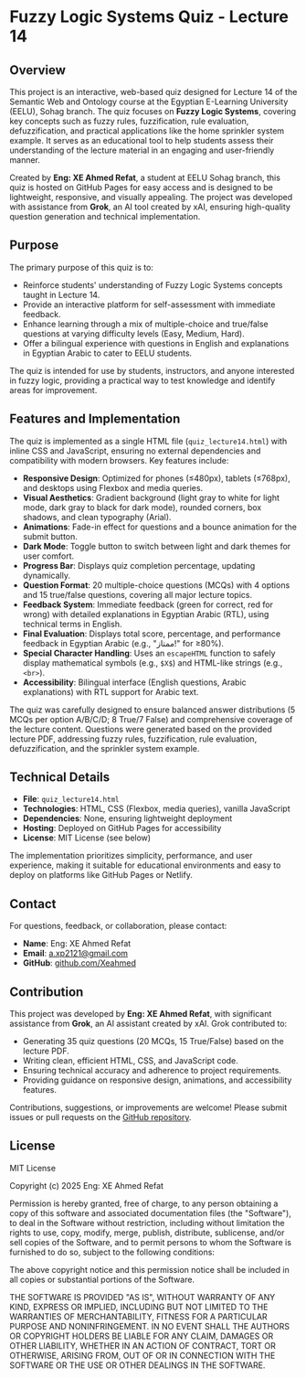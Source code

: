# Fuzzy Logic Systems Quiz - Lecture 14

## Overview

This project is an interactive, web-based quiz designed for Lecture 14 of the Semantic Web and Ontology course at the Egyptian E-Learning University (EELU), Sohag branch. The quiz focuses on **Fuzzy Logic Systems**, covering key concepts such as fuzzy rules, fuzzification, rule evaluation, defuzzification, and practical applications like the home sprinkler system example. It serves as an educational tool to help students assess their understanding of the lecture material in an engaging and user-friendly manner.

Created by **Eng: XE Ahmed Refat**, a student at EELU Sohag branch, this quiz is hosted on GitHub Pages for easy access and is designed to be lightweight, responsive, and visually appealing. The project was developed with assistance from **Grok**, an AI tool created by xAI, ensuring high-quality question generation and technical implementation.

## Purpose

The primary purpose of this quiz is to:
- Reinforce students' understanding of Fuzzy Logic Systems concepts taught in Lecture 14.
- Provide an interactive platform for self-assessment with immediate feedback.
- Enhance learning through a mix of multiple-choice and true/false questions at varying difficulty levels (Easy, Medium, Hard).
- Offer a bilingual experience with questions in English and explanations in Egyptian Arabic to cater to EELU students.

The quiz is intended for use by students, instructors, and anyone interested in fuzzy logic, providing a practical way to test knowledge and identify areas for improvement.

## Features and Implementation

The quiz is implemented as a single HTML file (`quiz_lecture14.html`) with inline CSS and JavaScript, ensuring no external dependencies and compatibility with modern browsers. Key features include:

- **Responsive Design**: Optimized for phones (≤480px), tablets (≤768px), and desktops using Flexbox and media queries.
- **Visual Aesthetics**: Gradient background (light gray to white for light mode, dark gray to black for dark mode), rounded corners, box shadows, and clean typography (Arial).
- **Animations**: Fade-in effect for questions and a bounce animation for the submit button.
- **Dark Mode**: Toggle button to switch between light and dark themes for user comfort.
- **Progress Bar**: Displays quiz completion percentage, updating dynamically.
- **Question Format**: 20 multiple-choice questions (MCQs) with 4 options and 15 true/false questions, covering all major lecture topics.
- **Feedback System**: Immediate feedback (green for correct, red for wrong) with detailed explanations in Egyptian Arabic (RTL), using technical terms in English.
- **Final Evaluation**: Displays total score, percentage, and performance feedback in Egyptian Arabic (e.g., "ممتاز!" for ≥80%).
- **Special Character Handling**: Uses an `escapeHTML` function to safely display mathematical symbols (e.g., `$X$`) and HTML-like strings (e.g., `<br>`).
- **Accessibility**: Bilingual interface (English questions, Arabic explanations) with RTL support for Arabic text.

The quiz was carefully designed to ensure balanced answer distributions (5 MCQs per option A/B/C/D; 8 True/7 False) and comprehensive coverage of the lecture content. Questions were generated based on the provided lecture PDF, addressing fuzzy rules, fuzzification, rule evaluation, defuzzification, and the sprinkler system example.

## Technical Details

- **File**: `quiz_lecture14.html`
- **Technologies**: HTML, CSS (Flexbox, media queries), vanilla JavaScript
- **Dependencies**: None, ensuring lightweight deployment
- **Hosting**: Deployed on GitHub Pages for accessibility
- **License**: MIT License (see below)

The implementation prioritizes simplicity, performance, and user experience, making it suitable for educational environments and easy to deploy on platforms like GitHub Pages or Netlify.

## Contact

For questions, feedback, or collaboration, please contact:

- **Name**: Eng: XE Ahmed Refat
- **Email**: [a.xp2121@gmail.com](mailto:a.xp2121@gmail.com)
- **GitHub**: [github.com/Xeahmed](https://github.com/Xeahmed)

## Contribution

This project was developed by **Eng: XE Ahmed Refat**, with significant assistance from **Grok**, an AI assistant created by xAI. Grok contributed to:
- Generating 35 quiz questions (20 MCQs, 15 True/False) based on the lecture PDF.
- Writing clean, efficient HTML, CSS, and JavaScript code.
- Ensuring technical accuracy and adherence to project requirements.
- Providing guidance on responsive design, animations, and accessibility features.

Contributions, suggestions, or improvements are welcome! Please submit issues or pull requests on the [GitHub repository](https://github.com/Xeahmed).

## License

MIT License

Copyright (c) 2025 Eng: XE Ahmed Refat

Permission is hereby granted, free of charge, to any person obtaining a copy of this software and associated documentation files (the "Software"), to deal in the Software without restriction, including without limitation the rights to use, copy, modify, merge, publish, distribute, sublicense, and/or sell copies of the Software, and to permit persons to whom the Software is furnished to do so, subject to the following conditions:

The above copyright notice and this permission notice shall be included in all copies or substantial portions of the Software.

THE SOFTWARE IS PROVIDED "AS IS", WITHOUT WARRANTY OF ANY KIND, EXPRESS OR IMPLIED, INCLUDING BUT NOT LIMITED TO THE WARRANTIES OF MERCHANTABILITY, FITNESS FOR A PARTICULAR PURPOSE AND NONINFRINGEMENT. IN NO EVENT SHALL THE AUTHORS OR COPYRIGHT HOLDERS BE LIABLE FOR ANY CLAIM, DAMAGES OR OTHER LIABILITY, WHETHER IN AN ACTION OF CONTRACT, TORT OR OTHERWISE, ARISING FROM, OUT OF OR IN CONNECTION WITH THE SOFTWARE OR THE USE OR OTHER DEALINGS IN THE SOFTWARE.
